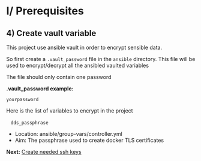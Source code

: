 # I/ Prerequisites
## 4) Create vault variable

This project use ansible vault in order to encrypt sensible data.

So first create a `.vault_password` file in the `ansible` directory. This file will be used to encrypt/decrypt all the ansibled vaulted variables

The file should only contain one password

<b>.vault_password example:</b>
    
    yourpassword

Here is the list of variables to encrypt in the project


    `dds_passphrase`

- Location: ansible/group-vars/controller.yml
- Aim: The passphrase used to create docker TLS certificates

<b>Next:</b> [Create needed ssh keys](ssh-keys.md)